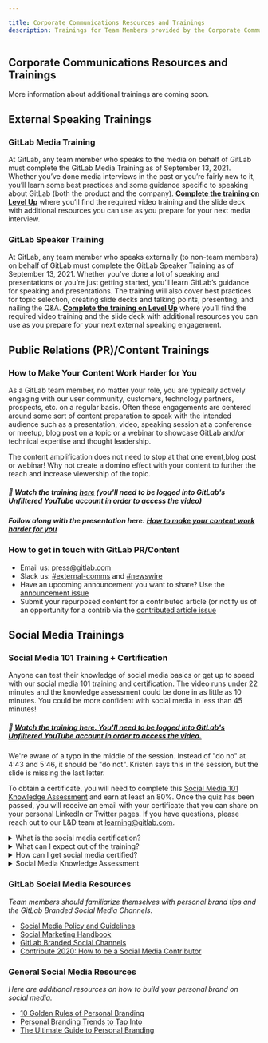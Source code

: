 ```yaml
---

title: Corporate Communications Resources and Trainings
description: Trainings for Team Members provided by the Corporate Communications Team
---
```

## Corporate Communications Resources and Trainings

More information about additional trainings are coming soon.

## External Speaking Trainings

### GitLab Media Training

At GitLab, any team member who speaks to the media on behalf of GitLab must complete the GitLab Media Training as of September 13, 2021. Whether you’ve done media interviews in the past or you’re fairly new to it, you’ll learn some best practices and some guidance specific to speaking about GitLab (both the product and the company). **[Complete the training on Level Up](https://levelup.gitlab.com/access/saml/login/internal-team-members?returnTo=https://levelup.gitlab.com/learn/course/gitlab-media-training)** where you’ll find the required video training and the slide deck with additional resources you can use as you prepare for your next media interview.

### GitLab Speaker Training

At GitLab, any team member who speaks externally (to non-team members) on behalf of GitLab must complete the GitLab Speaker Training as of September 13, 2021. Whether you’ve done a lot of speaking and presentations or you’re just getting started, you’ll learn GitLab’s guidance for speaking and presentations. The training will also cover best practices for topic selection, creating slide decks and talking points, presenting, and nailing the Q&A. **[Complete the training on Level Up](https://levelup.gitlab.com/access/saml/login/internal-team-members?returnTo=https://levelup.gitlab.com/learn/course/gitlab-speaker-training-2021)** where you’ll find the required video training and the slide deck with additional resources you can use as you prepare for your next external speaking engagement.

## Public Relations (PR)/Content Trainings

### How to Make Your Content Work Harder for You

As a GitLab team member, no matter your role, you are typically actively engaging with our user community, customers, technology partners, prospects, etc. on a regular basis. Often these engagements are centered around some sort of content preparation to speak with the intended audience such as a presentation, video, speaking session at a conference or meetup, blog post on a topic or a webinar to showcase GitLab and/or technical expertise and thought leadership.

The content amplification does not need to stop at that one event,blog post or webinar! Why not create a domino effect with your content to further the reach and increase viewership of the topic.

##### 🔗 Watch the training [here](https://youtu.be/VrKd89vJizM) (you'll need to be logged into GitLab's Unfiltered YouTube account in order to access the video)

##### Follow along with the presentation here: [How to make your content work harder for you](https://docs.google.com/presentation/d/1RPSkAWtXtWfbuoHD9D1iSdt5o1d7a4MA5QPGjGeFFXM/edit#slide=id.g29a70c6c35_0_68)

### How to get in touch with GitLab PR/Content

- Email us: [press@gitlab.com](mailto:press@gitlab.com)
- Slack us: [#external-comms](https://gitlab.slack.com/archives/CB274TZRR) and [#newswire](https://gitlab.slack.com/archives/CERAPFN7R)
- Have an upcoming announcement you want to share? Use the [announcement issue](https://gitlab.com/gitlab-com/marketing/corporate_marketing/corporate-marketing/-/issues/new?issuable_template=announcement)
- Submit your repurposed content for a contributed article (or notify us of an opportunity for a contrib via the [contributed article issue](https://gitlab.com/gitlab-com/marketing/corporate_marketing/corporate-marketing/-/issues/new#)

## Social Media Trainings

### Social Media 101 Training + Certification

Anyone can test their knowledge of social media basics or get up to speed with our social media 101 training and certification. The video runs under 22 minutes and the knowledge assessment could be done in as little as 10 minutes. You could be more confident with social media in less than 45 minutes!

##### 🔗 [Watch the training here. You'll need to be logged into GitLab's Unfiltered YouTube account in order to access the video.](https://youtu.be/c5UcbNYVTu4)

We're aware of a typo in the middle of the session. Instead of "do no" at 4:43 and 5:46, it should be "do not". Kristen says this in the session, but the slide is missing the last letter.

To obtain a certificate, you will need to complete this [Social Media 101 Knowledge Assessment](https://forms.gle/X5toY6A1jhguYyfj8) and earn at least an 80%. Once the quiz has been passed, you will receive an email with your certificate that you can share on your personal LinkedIn or Twitter pages. If you have questions, please reach out to our L&D team at [learning@gitlab.com](mailto:learning@gitlab.com).
<details>
  <summary markdown='span'>
    What is the social media certification?
  </summary>

GitLab’s social media certification will be received by team members who complete the Learning and Development: Let’s Get Social Media Certified training.
Once you complete the Social Media Assessment you can respond to any GitLab mentions which you feel you can provide value to. Once certified you will feel empowered to talk about GitLab and your work on your own social media channels.

</details>

<details>
 <summary markdown='span'>
 What can I expect out of the training?
 </summary>

This training focuses on enabling team members to supplement their channels with content without a formal Employee Advocacy tool to share from. The social media team will provide tips on how to set your profile up for success, how to curate content, and how to engage like an expert. By completing this training, team members will take their previous social 101 to a 202 skill set. You will walk away with a social media certificate, and personal brand confidence.

</details>

<details>
 <summary markdown='span'>
 How can I get social media certified?
 </summary>

It is not required to be active on social media as a GitLab team member. It is also not required that you speak on behalf of GitLab on social platforms. However, if you do talk about work-related matters that are within your area of job responsibility- you must disclose your affiliation with GitLab. And before you do- you must get certified after taking the L&D: Let’s Get Social Media Certified training.

</details>

<details>
  <summary markdown='span'>
    Social Media Knowledge Assessment
  </summary>

Anyone can become certified in the GitLab Social Media Training. To obtain certification, you will need to complete this Social Media Knowledge Assessment and earn at least an 80%. Once the quiz has been passed, you will receive an email with your certification that you can share on your personal LinkedIn or Twitter pages. If you have questions, please reach out to our L&D team at <learning@gitlab.com>.

</details>

### GitLab Social Media Resources

_Team members should familiarize themselves with personal brand tips and the GitLab Branded Social Media Channels._

- [Social Media Policy and Guidelines](/handbook/marketing/team-member-social-media-policy/)
- [Social Marketing Handbook](/handbook/marketing/integrated-marketing/digital-strategy/social-marketing/)
- [GitLab Branded Social Channels](/handbook/marketing/integrated-marketing/digital-strategy/social-marketing/#primary-social-channels-audiences-and-calendaring-)
- [Contribute 2020: How to be a Social Media Contributor](https://www.youtube.com/watch?v=csWMZuUM3w8#action=share)

### General Social Media Resources

_Here are additional resources on how to build your personal brand on social media._

- [10 Golden Rules of Personal Branding](https://www.forbes.com/sites/goldiechan/2018/11/08/10-golden-rules-personal-branding/#4fd8637358a7)
- [Personal Branding Trends to Tap Into](https://sproutsocial.com/insights/personal-branding-trends-social-media/)
- [The Ultimate Guide to Personal Branding](https://sproutsocial.com/insights/personal-branding/)
